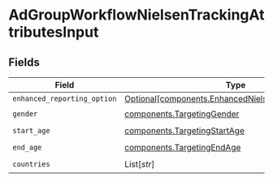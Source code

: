 # AdGroupWorkflowNielsenTrackingAttributesInput


## Fields

| Field                                                                                                              | Type                                                                                                               | Required                                                                                                           | Description                                                                                                        |
| ------------------------------------------------------------------------------------------------------------------ | ------------------------------------------------------------------------------------------------------------------ | ------------------------------------------------------------------------------------------------------------------ | ------------------------------------------------------------------------------------------------------------------ |
| `enhanced_reporting_option`                                                                                        | [Optional[components.EnhancedNielsenReportingOptions]](../../models/components/enhancednielsenreportingoptions.md) | :heavy_minus_sign:                                                                                                 | N/A                                                                                                                |
| `gender`                                                                                                           | [components.TargetingGender](../../models/components/targetinggender.md)                                           | :heavy_check_mark:                                                                                                 | N/A                                                                                                                |
| `start_age`                                                                                                        | [components.TargetingStartAge](../../models/components/targetingstartage.md)                                       | :heavy_check_mark:                                                                                                 | N/A                                                                                                                |
| `end_age`                                                                                                          | [components.TargetingEndAge](../../models/components/targetingendage.md)                                           | :heavy_check_mark:                                                                                                 | N/A                                                                                                                |
| `countries`                                                                                                        | List[*str*]                                                                                                        | :heavy_check_mark:                                                                                                 | N/A                                                                                                                |